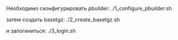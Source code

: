 Необходимо сконфигурировать pbuilder:
./1_configure_pbuilder.sh

затем создать basetgz:
./2_create_basetgz.sh

и залогиниться:
./3_login.sh

